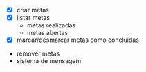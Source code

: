 - [x] criar metas
- [x] listar metas
    - metas realizadas 
    - metas abertas
- [x] marcar/desmarcar metas como concluidas
- remover metas
- sistema de mensagem